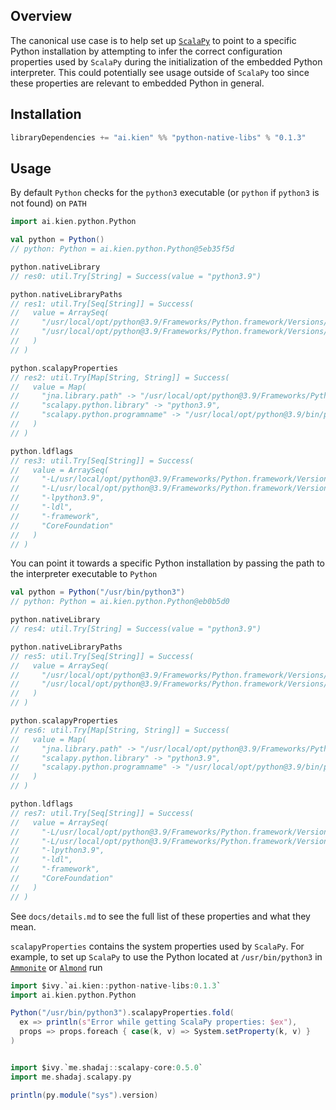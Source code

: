 ## Overview

The canonical use case is to help set up [`ScalaPy`](https://scalapy.dev/) to point to a specific Python installation by attempting to infer the correct configuration properties used by `ScalaPy` during the initialization of the embedded Python interpreter. This could potentially see usage outside of `ScalaPy` too since these properties are relevant to embedded Python in general.

## Installation

```scala
libraryDependencies += "ai.kien" %% "python-native-libs" % "0.1.3"
```

## Usage

By default `Python` checks for the `python3` executable (or `python` if `python3` is not found) on `PATH`

```scala
import ai.kien.python.Python

val python = Python()
// python: Python = ai.kien.python.Python@5eb35f5d

python.nativeLibrary
// res0: util.Try[String] = Success(value = "python3.9")

python.nativeLibraryPaths
// res1: util.Try[Seq[String]] = Success(
//   value = ArraySeq(
//     "/usr/local/opt/python@3.9/Frameworks/Python.framework/Versions/3.9/lib/python3.9/config-3.9-darwin",
//     "/usr/local/opt/python@3.9/Frameworks/Python.framework/Versions/3.9/lib"
//   )
// )

python.scalapyProperties
// res2: util.Try[Map[String, String]] = Success(
//   value = Map(
//     "jna.library.path" -> "/usr/local/opt/python@3.9/Frameworks/Python.framework/Versions/3.9/lib/python3.9/config-3.9-darwin:/usr/local/opt/python@3.9/Frameworks/Python.framework/Versions/3.9/lib",
//     "scalapy.python.library" -> "python3.9",
//     "scalapy.python.programname" -> "/usr/local/opt/python@3.9/bin/python3.9"
//   )
// )

python.ldflags
// res3: util.Try[Seq[String]] = Success(
//   value = ArraySeq(
//     "-L/usr/local/opt/python@3.9/Frameworks/Python.framework/Versions/3.9/lib/python3.9/config-3.9-darwin",
//     "-L/usr/local/opt/python@3.9/Frameworks/Python.framework/Versions/3.9/lib",
//     "-lpython3.9",
//     "-ldl",
//     "-framework",
//     "CoreFoundation"
//   )
// )
```

You can point it towards a specific Python installation by passing the path to the interpreter executable to `Python`

```scala
val python = Python("/usr/bin/python3")
// python: Python = ai.kien.python.Python@eb0b5d0

python.nativeLibrary
// res4: util.Try[String] = Success(value = "python3.9")

python.nativeLibraryPaths
// res5: util.Try[Seq[String]] = Success(
//   value = ArraySeq(
//     "/usr/local/opt/python@3.9/Frameworks/Python.framework/Versions/3.9/lib/python3.9/config-3.9-darwin",
//     "/usr/local/opt/python@3.9/Frameworks/Python.framework/Versions/3.9/lib"
//   )
// )

python.scalapyProperties
// res6: util.Try[Map[String, String]] = Success(
//   value = Map(
//     "jna.library.path" -> "/usr/local/opt/python@3.9/Frameworks/Python.framework/Versions/3.9/lib/python3.9/config-3.9-darwin:/usr/local/opt/python@3.9/Frameworks/Python.framework/Versions/3.9/lib",
//     "scalapy.python.library" -> "python3.9",
//     "scalapy.python.programname" -> "/usr/local/opt/python@3.9/bin/python3.9"
//   )
// )

python.ldflags
// res7: util.Try[Seq[String]] = Success(
//   value = ArraySeq(
//     "-L/usr/local/opt/python@3.9/Frameworks/Python.framework/Versions/3.9/lib/python3.9/config-3.9-darwin",
//     "-L/usr/local/opt/python@3.9/Frameworks/Python.framework/Versions/3.9/lib",
//     "-lpython3.9",
//     "-ldl",
//     "-framework",
//     "CoreFoundation"
//   )
// )
```

See `docs/details.md` to see the full list of these properties and what they mean.

`scalapyProperties` contains the system properties used by `ScalaPy`. For example, to set up `ScalaPy` to use the Python located at `/usr/bin/python3` in [`Ammonite`](https://ammonite.io/) or [`Almond`](https://almond.sh/) run

```scala
import $ivy.`ai.kien::python-native-libs:0.1.3`
import ai.kien.python.Python

Python("/usr/bin/python3").scalapyProperties.fold(
  ex => println(s"Error while getting ScalaPy properties: $ex"),
  props => props.foreach { case(k, v) => System.setProperty(k, v) }
)


import $ivy.`me.shadaj::scalapy-core:0.5.0`
import me.shadaj.scalapy.py

println(py.module("sys").version)
```
